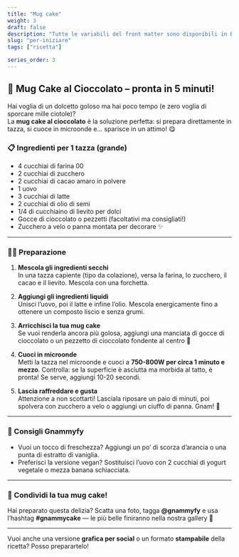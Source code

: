 ```yaml
---
title: "Mug cake"
weight: 3
draft: false
description: "Tutte le variabili del front matter sono disponibili in Blowfish."
slug: "per-iniziare"
tags: ["ricetta"]

series_order: 3
---
```



## 🍫 Mug Cake al Cioccolato – pronta in 5 minuti!

Hai voglia di un dolcetto goloso ma hai poco tempo (e zero voglia di sporcare mille ciotole)?  
La **mug cake al cioccolato** è la soluzione perfetta: si prepara direttamente in tazza, si cuoce in microonde e... sparisce in un attimo! 😋

### 📋 Ingredienti per 1 tazza (grande)

- 4 cucchiai di farina 00  
- 2 cucchiai di zucchero  
- 2 cucchiai di cacao amaro in polvere  
- 1 uovo  
- 3 cucchiai di latte  
- 2 cucchiai di olio di semi  
- 1/4 di cucchiaino di lievito per dolci  
- Gocce di cioccolato o pezzetti (facoltativi ma consigliati!)  
- Zucchero a velo o panna montata per decorare ✨

---

### 👩‍🍳 Preparazione

1. **Mescola gli ingredienti secchi**  
   In una tazza capiente (tipo da colazione), versa la farina, lo zucchero, il cacao e il lievito. Mescola con una forchetta.

2. **Aggiungi gli ingredienti liquidi**  
   Unisci l’uovo, poi il latte e infine l’olio. Mescola energicamente fino a ottenere un composto liscio e senza grumi.

3. **Arricchisci la tua mug cake**  
   Se vuoi renderla ancora più golosa, aggiungi una manciata di gocce di cioccolato o un pezzetto di cioccolato fondente al centro 🫶

4. **Cuoci in microonde**  
   Metti la tazza nel microonde e cuoci a **750-800W per circa 1 minuto e mezzo**. Controlla: se la superficie è asciutta ma morbida al tatto, è pronta! Se serve, aggiungi 10-20 secondi.

5. **Lascia raffreddare e gusta**  
   Attenzione a non scottarti! Lasciala riposare un paio di minuti, poi spolvera con zucchero a velo o aggiungi un ciuffo di panna. Gnam! 🤤

---

### 🍴 Consigli Gnammyfy

- Vuoi un tocco di freschezza? Aggiungi un po’ di scorza d’arancia o una punta di estratto di vaniglia.
- Preferisci la versione vegan? Sostituisci l’uovo con 2 cucchiai di yogurt vegetale o mezza banana schiacciata.

---

### 📸 Condividi la tua mug cake!
Hai preparato questa delizia? Scatta una foto, tagga **@gnammyfy** e usa l’hashtag **#gnammycake** — le più belle finiranno nella nostra gallery 💛

---

Vuoi anche una versione **grafica per social** o un formato **stampabile** della ricetta? Posso preparartelo!
